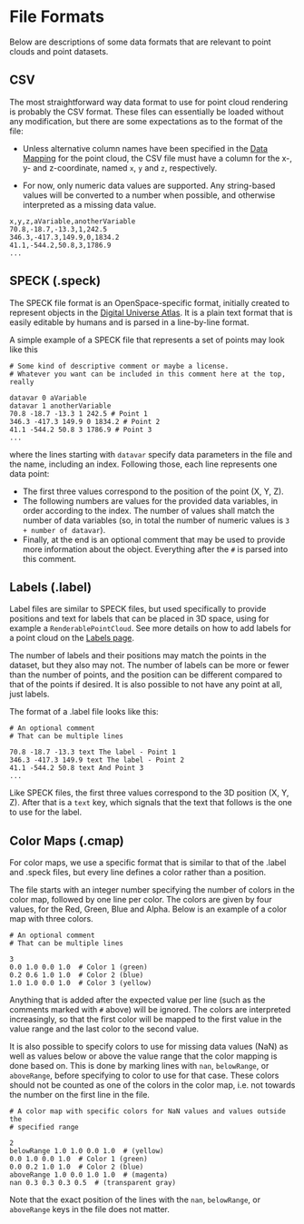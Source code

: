 # File Formats

Below are descriptions of some data formats that are relevant to point clouds and point datasets.

## CSV
The most straightforward way data format to use for point cloud rendering is probably the CSV format. These files can essentially be loaded without any modification, but there are some expectations as to the format of the file:

- Unless alternative column names have been specified in the [Data Mapping](./point-data.md#data-mapping) for the point cloud, the CSV file must have a column for the x-, y- and z-coordinate, named `x`, `y` and `z`, respectively.

- For now, only numeric data values are supported. Any string-based values will be converted to a number when possible, and otherwise interpreted as a missing data value.

```
x,y,z,aVariable,anotherVariable
70.8,-18.7,-13.3,1,242.5
346.3,-417.3,149.9,0,1834.2
41.1,-544.2,50.8,3,1786.9
...
```

## SPECK (.speck)
The SPECK file format is an OpenSpace-specific format, initially created to represent objects in the [Digital Universe Atlas](https://www.amnh.org/research/hayden-planetarium/digital-universe). It is a plain text format that is easily editable by humans and is parsed in a line-by-line format.

A simple example of a SPECK file that represents a set of points may look like this
```
# Some kind of descriptive comment or maybe a license.
# Whatever you want can be included in this comment here at the top, really

datavar 0 aVariable
datavar 1 anotherVariable
70.8 -18.7 -13.3 1 242.5 # Point 1
346.3 -417.3 149.9 0 1834.2 # Point 2
41.1 -544.2 50.8 3 1786.9 # Point 3
...
```
where the lines starting with `datavar` specify data parameters in the file and the name, including an index. Following those, each line represents one data point:
- The first three values correspond to the position of the point (X, Y, Z).
- The following numbers are values for the provided data variables, in order according to the index. The number of values shall match the number of data variables (so, in total the number of numeric values is `3 + number of datavar`).
- Finally, at the end is an optional comment that may be used to provide more information about the object. Everything after the `#` is parsed into this comment.

## Labels (.label)
Label files are similar to SPECK files, but used specifically to provide positions and text for labels that can be placed in 3D space, using for example a `RenderablePointCloud`. See more details on how to add labels for a point cloud on the [Labels page](./labels.md).

The number of labels and their positions may match the points in the dataset, but they also may not. The number of labels can be more or fewer than the number of points, and the position can be different compared to that of the points if desired. It is also possible to not have any point at all, just labels.

The format of a .label file looks like this:
```
# An optional comment
# That can be multiple lines

70.8 -18.7 -13.3 text The label - Point 1
346.3 -417.3 149.9 text The label - Point 2
41.1 -544.2 50.8 text And Point 3
...
```

Like SPECK files, the first three values correspond to the 3D position (X, Y, Z). After that is a `text` key, which signals that the text that follows is the one to use for the label.
<!--
It is also possible to add an identifier for each label, that can be utilized to .... **@TODO Explain mapping to alternative files for labels text**
```
# A .label file with an identifier per label

70.8 -18.7 -13.3 id Label1 text The label - Point 1
346.3 -417.3 149.9 id Label2 text The label - Point 2
41.1 -544.2 50.8 id Label3 text And Point 3
...
``` -->

## Color Maps (.cmap)

For color maps, we use a specific format that is similar to that of the .label and .speck files, but every line defines a color rather than a position.

The file starts with an integer number specifying the number of colors in the color map, followed by one line per color. The colors are given by four values, for the Red, Green, Blue and Alpha. Below is an example of a color map with three colors.

```
# An optional comment
# That can be multiple lines

3
0.0 1.0 0.0 1.0  # Color 1 (green)
0.2 0.6 1.0 1.0  # Color 2 (blue)
1.0 1.0 0.0 1.0  # Color 3 (yellow)
```
Anything that is added after the expected value per line (such as the comments marked with `#` above) will be ignored. The colors are interpreted increasingly, so that the first color will be mapped to the first value in the value range and the last color to the second value.

It is also possible to specify colors to use for missing data values (NaN) as well as values below or above the value range that the color mapping is done based on.
This is done by marking lines with `nan`, `belowRange`, or `aboveRange`, before specifying to color to use for that case. These colors should not be counted as one of the colors in the color map, i.e. not towards the number on the first line in the file.

```
# A color map with specific colors for NaN values and values outside the
# specified range

2
belowRange 1.0 1.0 0.0 1.0  # (yellow)
0.0 1.0 0.0 1.0  # Color 1 (green)
0.0 0.2 1.0 1.0  # Color 2 (blue)
aboveRange 1.0 0.0 1.0 1.0  # (magenta)
nan 0.3 0.3 0.3 0.5  # (transparent gray)
```
Note that the exact position of the lines with the `nan`, `belowRange`, or `aboveRange` keys in the file does not matter.